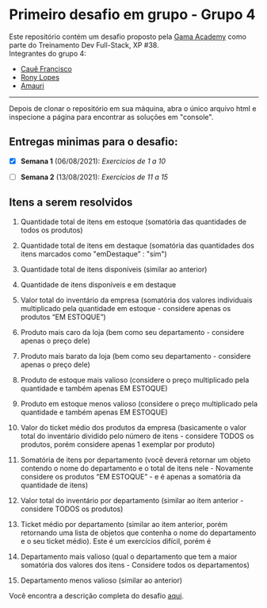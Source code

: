 # Primeiro desafio em grupo - Grupo 4


Este repositório contém um desafio proposto pela [Gama Academy](https://gama.academy) como parte do Treinamento Dev Full-Stack, XP #38. \
Integrantes do grupo 4:
* [Cauê Francisco](https://github.com/cauefrancisco/)
* [Rony Lopes](https://github.com/RonyLopes/)
* [Amauri](https://github.com/amauriaureo/) 

<hr>
Depois de clonar o repositório em sua máquina, abra o único arquivo html e inspecione a página para encontrar as soluções em "console".

## Entregas minimas para o desafio:

- [x] **Semana 1** (06/08/2021):  *Exercícios de 1 a 10*

- [ ] **Semana 2** (13/08/2021): *Exercícios de 11 a 15*


## Itens a serem resolvidos

1. Quantidade total de itens em estoque (somatória das quantidades de todos os produtos)

2. Quantidade total de itens em destaque (somatória das quantidades dos itens marcados como "emDestaque” : "sim")

3. Quantidade total de itens disponíveis (similar ao anterior)

4. Quantidade de itens disponíveis e em destaque

5. Valor total do inventário da empresa (somatória dos valores individuais multiplicado pela quantidade em estoque - considere apenas os produtos “EM ESTOQUE”)

6. Produto mais caro da loja (bem como seu departamento - considere apenas o preço dele)

7. Produto mais barato da loja (bem como seu departamento - considere apenas o preço dele)

8. Produto de estoque mais valioso (considere o preço multiplicado pela quantidade e também apenas EM ESTOQUE)

9. Produto em estoque menos valioso (considere o preço multiplicado pela quantidade e também apenas EM ESTOQUE)

10. Valor do ticket médio dos produtos da empresa (basicamente o valor total do inventário dividido pelo número de itens - considere TODOS os produtos, porém considere apenas 1 exemplar por produto)

11. Somatória de itens por departamento (você deverá retornar um objeto contendo o nome do departamento e o total de itens nele - Novamente considere os produtos “EM ESTOQUE” - e é apenas a somatória da quantidade de itens)

12. Valor total do inventário por departamento (similar ao item anterior - considere TODOS os produtos)

13. Ticket médio por departamento (similar ao item anterior, porém retornando uma lista de objetos que contenha o nome do departamento e o seu ticket médio). Este é um exercícios difícil, porém é 

14. Departamento mais valioso (qual o departamento que tem a maior somatória dos valores dos itens - Considere todos os departamentos)

15. Departamento menos valioso (similar ao anterior)


Você encontra a descrição completa do desafio [aqui](https://github.com/amauriaureo/desafioDoisGama/tree/main/desafioEmGrupo1).


